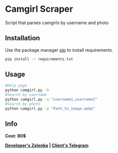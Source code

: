 # Camgirl Scraper

Script that parses camgirls by username and photo

## Installation

Use the package manager [pip](https://pip.pypa.io/en/stable/) to install requirements.

```bash
pip install -r requirements.txt
```

## Usage

```bash
#Help page
python camgirl.py -h
#Search by username
python camgirl.py -u "username1,username2"
#Search by photo
python camgirl.py -p "Path_to_image.webp"
```

## Info

**Cost: 80$**

**[Developer's Zelenka](https://zelenka.guru/zzeyy) | [Client's Telegram](https://t.me/trc20bro)**

